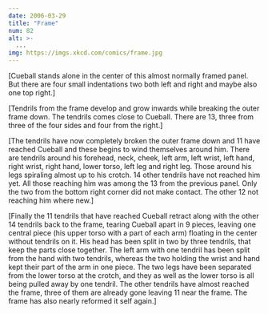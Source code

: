 ```yaml
---
date: 2006-03-29
title: "Frame"
num: 82
alt: >-
  ...
img: https://imgs.xkcd.com/comics/frame.jpg
---
```

[Cueball stands alone in the center of this almost normally framed panel. But there are four small indentations two both left and right and maybe also one top right.]

[Tendrils from the frame develop and grow inwards while breaking the outer frame down. The tendrils comes close to Cueball. There are 13, three from three of the four sides and four from the right.]

[The tendrils have now completely broken the outer frame down and 11 have reached Cueball and these begins to wind themselves around him. There are tendrils around his forehead, neck, cheek, left arm, left wrist, left hand, right wrist, right hand, lower torso, left leg and right leg. Those around his legs spiraling almost up to his crotch. 14 other tendrils have not reached him yet. All those reaching him was among the 13 from the previous panel. Only the two from the bottom right corner did not make contact. The other 12 not reaching him where new.]

[Finally the 11 tendrils that have reached Cueball retract along with the other 14 tendrils back to the frame, tearing Cueball apart in 9 pieces, leaving one central piece (his upper torso with a part of each arm) floating in the center without tendrils on it. His head has been split in two by three tendrils, that keep the parts close together. The left arm with one tendril has been split from the hand with two tendrils, whereas the two holding the wrist and hand kept their part of the arm in one piece. The two legs have been separated from the lower torso at the crotch, and they as well as the lower torso is all being pulled away by one tendril. The other tendrils have almost reached the frame, three of them are already gone leaving 11 near the frame. The frame has also nearly reformed it self again.]